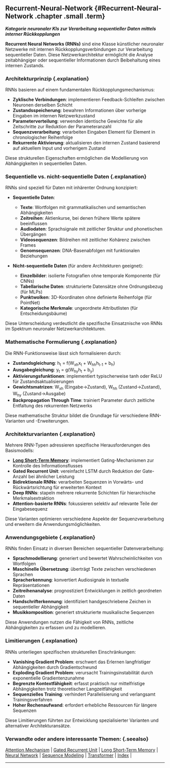 ## Recurrent-Neural-Network {#Recurrent-Neural-Network .chapter .small .term}

***Kategorie neuronaler KIs zur Verarbeitung sequentieller Daten mittels interner Rückkopplungen***

**Recurrent Neural Networks (RNNs)** sind eine Klasse künstlicher neuronaler Netzwerke mit internen Rückkopplungsverbindungen zur Verarbeitung sequentieller Daten.
Diese Netzwerkarchitektur ermöglicht die Analyse zeitabhängiger oder sequentieller Informationen durch Beibehaltung eines internen Zustands.

### Architekturprinzip {.explanation}

RNNs basieren auf einem fundamentalen Rückkopplungsmechanismus:

- **Zyklische Verbindungen**: implementieren Feedback-Schleifen zwischen Neuronen derselben Schicht
- **Zustandsspeicherung**: bewahren Informationen über vorherige Eingaben im internen Netzwerkzustand
- **Parameterverteilung**: verwenden identische Gewichte für alle Zeitschritte zur Reduktion der Parameteranzahl
- **Sequenzverarbeitung**: verarbeiten Eingaben Element für Element in chronologischer Reihenfolge
- **Rekurrente Aktivierung**: aktualisieren den internen Zustand basierend auf aktuellem Input und vorherigem Zustand

Diese strukturellen Eigenschaften ermöglichen die Modellierung von Abhängigkeiten in sequentiellen Daten.

### Sequentielle vs. nicht-sequentielle Daten {.explanation}

RNNs sind speziell für Daten mit inhärenter Ordnung konzipiert:

- **Sequentielle Daten**: 
  - **Texte**: Wortfolgen mit grammatikalischen und semantischen Abhängigkeiten
  - **Zeitreihen**: Aktienkurse, bei denen frühere Werte spätere beeinflussen
  - **Audiodaten**: Sprachsignale mit zeitlicher Struktur und phonetischen Übergängen
  - **Videosequenzen**: Bildreihen mit zeitlicher Kohärenz zwischen Frames
  - **Genomsequenzen**: DNA-Basenabfolgen mit funktionalen Beziehungen

- **Nicht-sequentielle Daten** (für andere Architekturen geeignet):
  - **Einzelbilder**: isolierte Fotografien ohne temporale Komponente (für CNNs)
  - **Tabellarische Daten**: strukturierte Datensätze ohne Ordnungsbezug (für MLPs)
  - **Punktwolken**: 3D-Koordinaten ohne definierte Reihenfolge (für PointNet)
  - **Kategorische Merkmale**: ungeordnete Attributlisten (für Entscheidungsbäume)

Diese Unterscheidung verdeutlicht die spezifische Einsatznische von RNNs im Spektrum neuronaler Netzwerkarchitekturen.

### Mathematische Formulierung {.explanation}

Die RNN-Funktionsweise lässt sich formalisieren durch:

- **Zustandsgleichung**: h<sub>t</sub> = f(W<sub>xh</sub>x<sub>t</sub> + W<sub>hh</sub>h<sub>t-1</sub> + b<sub>h</sub>)
- **Ausgabegleichung**: y<sub>t</sub> = g(W<sub>hy</sub>h<sub>t</sub> + b<sub>y</sub>)
- **Aktivierungsfunktionen**: implementiert typischerweise tanh oder ReLU für Zustandsaktualisierungen
- **Gewichtsmatrizen**: W<sub>xh</sub> (Eingabe→Zustand), W<sub>hh</sub> (Zustand→Zustand), W<sub>hy</sub> (Zustand→Ausgabe)
- **Backpropagation Through Time**: trainiert Parameter durch zeitliche Entfaltung des rekurrenten Netzwerks

Diese mathematische Struktur bildet die Grundlage für verschiedene RNN-Varianten und -Erweiterungen.

### Architekturvarianten {.explanation}

Mehrere RNN-Typen adressieren spezifische Herausforderungen des Basismodells:

- **[Long Short-Term Memory](#Long-Short-Term-Memory)**: implementiert Gating-Mechanismen zur Kontrolle des Informationsflusses
- **Gated Recurrent Unit**: vereinfacht LSTM durch Reduktion der Gate-Anzahl bei ähnlicher Leistung
- **Bidirektionale RNNs**: verarbeiten Sequenzen in Vorwärts- und Rückwärtsrichtung für erweiterten Kontext
- **Deep RNNs**: stapeln mehrere rekurrente Schichten für hierarchische Merkmalsextraktion
- **Attention-basierte RNNs**: fokussieren selektiv auf relevante Teile der Eingabesequenz

Diese Varianten optimieren verschiedene Aspekte der Sequenzverarbeitung und erweitern die Anwendungsmöglichkeiten.

### Anwendungsgebiete {.explanation}

RNNs finden Einsatz in diversen Bereichen sequentieller Datenverarbeitung:

- **Sprachmodellierung**: generiert und bewertet Wahrscheinlichkeiten von Wortfolgen
- **Maschinelle Übersetzung**: überträgt Texte zwischen verschiedenen Sprachen
- **Spracherkennung**: konvertiert Audiosignale in textuelle Repräsentationen
- **Zeitreihenanalyse**: prognostiziert Entwicklungen in zeitlich geordneten Daten
- **Handschrifterkennung**: identifiziert handgeschriebene Zeichen in sequentieller Abhängigkeit
- **Musikkomposition**: generiert strukturierte musikalische Sequenzen

Diese Anwendungen nutzen die Fähigkeit von RNNs, zeitliche Abhängigkeiten zu erfassen und zu modellieren.

### Limitierungen {.explanation}

RNNs unterliegen spezifischen strukturellen Einschränkungen:

- **Vanishing Gradient Problem**: erschwert das Erlernen langfristiger Abhängigkeiten durch Gradientschwund
- **Exploding Gradient Problem**: verursacht Trainingsinstabilität durch exponentielle Gradientenzunahme
- **Begrenzte Kontextfähigkeit**: erfasst praktisch nur mittelfristige Abhängigkeiten trotz theoretischer Langzeitfähigkeit
- **Sequenzielles Training**: verhindert Parallelisierung und verlangsamt Trainingsverfahren
- **Hoher Rechenaufwand**: erfordert erhebliche Ressourcen für längere Sequenzen

Diese Limitierungen führten zur Entwicklung spezialisierter Varianten und alternativer Architekturansätze.

### Verwandte oder andere interessante Themen: {.seealso}

[Attention Mechanism](#Attention-Mechanism) |
[Gated Recurrent Unit](#Gated-Recurrent-Unit) |
[Long Short-Term Memory](#Long-Short-Term-Memory) |
[Neural Network](#Neural-Network) |
[Sequence Modeling](#Sequence-Modeling) |
[Transformer](#Transformer) |
[Index](#Index) |

----


